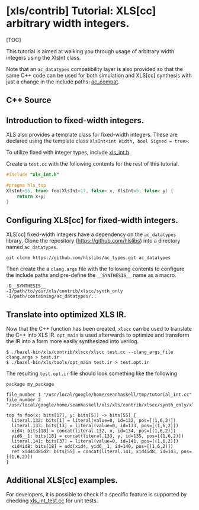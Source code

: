 # [xls/contrib] Tutorial: XLS[cc] arbitrary width integers.

[TOC]

This tutorial is aimed at walking you through usage of arbitrary width integers
using the XlsInt class.

Note that an `ac_datatypes` compatibility layer is also provided so that the
same C++ code can be used for both simulation and XLS[cc] synthesis with just a
change in the include paths:
[ac_compat](https://github.com/google/xls/tree/main/xls/contrib/xlscc/synth_only/ac_compat).

## C++ Source

## Introduction to fixed-width integers.

XLS also provides a template class for fixed-width integers. These are declared
using the template class `XlsInt<int Width, bool Signed = true>`.

To utilize fixed with integer types, include
[xls_int.h](https://github.com/google/xls/tree/main/xls/contrib/xlscc/synth_only/xls_int.h).

Create a `test.cc` with the following contents for the rest of this tutorial.

```c++
#include "xls_int.h"

#pragma hls_top
XlsInt<55, true> foo(XlsInt<17, false> x, XlsInt<5, false> y) {
    return x+y;
}
```

## Configuring XLS[cc] for fixed-width integers.

XLS[cc] fixed-width integers have a dependency on the `ac_datatypes` library.
Clone the repository (https://github.com/hlslibs) into a directory named
`ac_datatypes`.

```shell
git clone https://github.com/hlslibs/ac_types.git ac_datatypes
```

Then create the a `clang.args` file with the following contents to configure the
include paths and pre-define the `__SYNTHESIS__` name as a macro.

```
-D__SYNTHESIS__
-I/path/to/your/xls/contrib/xlscc/synth_only
-I/path/containing/ac_datatypes/..
```

## Translate into optimized XLS IR.

Now that the C++ function has been created, `xlscc` can be used to translate the
C++ into XLS IR. `opt_main` is used afterwards to optimize and transform the IR
into a form more easily synthesized into verilog.

```
$ ./bazel-bin/xls/contrib/xlscc/xlscc test.cc --clang_args_file clang.args > test.ir
$ ./bazel-bin/xls/tools/opt_main test.ir > test.opt.ir
```

The resulting `test.opt.ir` file should look something like the following

```
package my_package

file_number 1 "/usr/local/google/home/seanhaskell/tmp/tutorial_int.cc"
file_number 2 "/usr/local/google/home/seanhaskell/xls/xls/contrib/xlscc/synth_only/xls_int.h"

top fn foo(x: bits[17], y: bits[5]) -> bits[55] {
  literal.132: bits[1] = literal(value=0, id=132, pos=[(1,6,2)])
  literal.133: bits[13] = literal(value=0, id=133, pos=[(1,6,2)])
  xid4: bits[18] = concat(literal.132, x, id=134, pos=[(1,6,2)])
  yid6__1: bits[18] = concat(literal.133, y, id=135, pos=[(1,6,2)])
  literal.141: bits[37] = literal(value=0, id=141, pos=[(1,6,2)])
  xid4id8: bits[18] = add(xid4, yid6__1, id=140, pos=[(1,6,2)])
  ret xid4id8id2: bits[55] = concat(literal.141, xid4id8, id=143, pos=[(1,6,2)])
}
```

## Additional XLS[cc] examples.

For developers, it is possible to check if a specific feature is supported by
checking
[xls_int_test.cc](https://github.com/google/xls/tree/main/xls/contrib/xlscc/unit_tests/xls_int_test.cc)
for unit tests.
